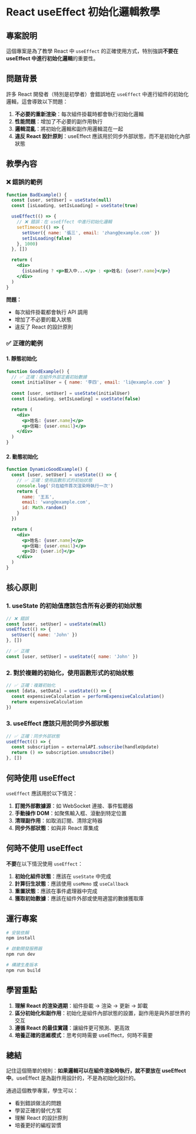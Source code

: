 # React useEffect 初始化邏輯教學

## 專案說明

這個專案是為了教學 React 中 `useEffect` 的正確使用方式，特別強調**不要在 useEffect 中進行初始化邏輯**的重要性。

## 問題背景

許多 React 開發者（特別是初學者）會錯誤地在 `useEffect` 中進行組件的初始化邏輯，這會導致以下問題：

1. **不必要的重新渲染**：每次組件掛載時都會執行初始化邏輯
2. **性能問題**：增加了不必要的副作用執行
3. **邏輯混亂**：將初始化邏輯和副作用邏輯混在一起
4. **違反 React 設計原則**：useEffect 應該用於同步外部狀態，而不是初始化內部狀態

## 教學內容

### ❌ 錯誤的範例

```jsx
function BadExample() {
  const [user, setUser] = useState(null)
  const [isLoading, setIsLoading] = useState(true)

  useEffect(() => {
    // ❌ 錯誤：在 useEffect 中進行初始化邏輯
    setTimeout(() => {
      setUser({ name: '張三', email: 'zhang@example.com' })
      setIsLoading(false)
    }, 1000)
  }, [])

  return (
    <div>
      {isLoading ? <p>載入中...</p> : <p>姓名: {user?.name}</p>}
    </div>
  )
}
```

**問題：**
- 每次組件掛載都會執行 API 調用
- 增加了不必要的載入狀態
- 違反了 React 的設計原則

### ✅ 正確的範例

#### 1. 靜態初始化

```jsx
function GoodExample() {
  // ✅ 正確：在組件外部定義初始數據
  const initialUser = { name: '李四', email: 'li@example.com' }
  
  const [user, setUser] = useState(initialUser)
  const [isLoading, setIsLoading] = useState(false)

  return (
    <div>
      <p>姓名: {user.name}</p>
      <p>信箱: {user.email}</p>
    </div>
  )
}
```

#### 2. 動態初始化

```jsx
function DynamicGoodExample() {
  const [user, setUser] = useState(() => {
    // ✅ 正確：使用函數形式的初始狀態
    console.log('只在組件首次渲染時執行一次')
    return { 
      name: '王五', 
      email: 'wang@example.com', 
      id: Math.random() 
    }
  })

  return (
    <div>
      <p>姓名: {user.name}</p>
      <p>信箱: {user.email}</p>
      <p>ID: {user.id}</p>
    </div>
  )
}
```

## 核心原則

### 1. useState 的初始值應該包含所有必要的初始狀態

```jsx
// ❌ 錯誤
const [user, setUser] = useState(null)
useEffect(() => {
  setUser({ name: 'John' })
}, [])

// ✅ 正確
const [user, setUser] = useState({ name: 'John' })
```

### 2. 對於複雜的初始化，使用函數形式的初始狀態

```jsx
// ✅ 正確：複雜初始化
const [data, setData] = useState(() => {
  const expensiveCalculation = performExpensiveCalculation()
  return expensiveCalculation
})
```

### 3. useEffect 應該只用於同步外部狀態

```jsx
// ✅ 正確：同步外部狀態
useEffect(() => {
  const subscription = externalAPI.subscribe(handleUpdate)
  return () => subscription.unsubscribe()
}, [])
```

## 何時使用 useEffect

`useEffect` 應該用於以下情況：

1. **訂閱外部數據源**：如 WebSocket 連接、事件監聽器
2. **手動操作 DOM**：如聚焦輸入框、滾動到特定位置
3. **清理副作用**：如取消訂閱、清除定時器
4. **同步外部狀態**：如與非 React 庫集成

## 何時不使用 useEffect

**不要**在以下情況使用 `useEffect`：

1. **初始化組件狀態**：應該在 `useState` 中完成
2. **計算衍生狀態**：應該使用 `useMemo` 或 `useCallback`
3. **重置狀態**：應該在事件處理器中完成
4. **獲取初始數據**：應該在組件外部或使用適當的數據獲取庫

## 運行專案

```bash
# 安裝依賴
npm install

# 啟動開發服務器
npm run dev

# 構建生產版本
npm run build
```

## 學習重點

1. **理解 React 的渲染週期**：組件掛載 → 渲染 → 更新 → 卸載
2. **區分初始化和副作用**：初始化是組件內部狀態的設置，副作用是與外部世界的交互
3. **遵循 React 的最佳實踐**：讓組件更可預測、更高效
4. **培養正確的思維模式**：思考何時需要 useEffect，何時不需要

## 總結

記住這個簡單的規則：**如果邏輯可以在組件渲染時執行，就不要放在 useEffect 中**。useEffect 是為副作用設計的，不是為初始化設計的。

通過這個教學專案，學生可以：
- 看到錯誤做法的問題
- 學習正確的替代方案
- 理解 React 的設計原則
- 培養更好的編程習慣